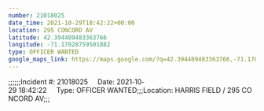 ```yaml
---
number: 21018025
date_time: 2021-10-29T18:42:22+00:00
location: 295 CONCORD AV
latitude: 42.394409483363766
longitude: -71.17028759501882
type: OFFICER WANTED
google_maps_link: https://maps.google.com/?q=42.394409483363766,-71.17028759501882
---
```


;;;;;;Incident #: 21018025     Date: 2021‐10‐29 18:42:22     Type: OFFICER WANTED;;;Location: HARRIS FIELD / 295 CONCORD AV;;;
